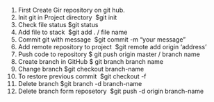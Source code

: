 1. First Create Gir repository  on git hub.
2. Init git in Project directory  $git init
3. Check file status $git status
4. Add file to stack  $git add . / file name
5. Commit git with message  $git commit	-m “your message”
6. Add remote repository to project  $git remote add origin ‘address’ 
7. Push code to repository $ git push origin master / branch name
8. Create branch in GitHub $ git branch branch name
9. Change branch $git checkout branch-name
10. To restore previous commit  $git checkout -f
11. Delete branch $git branch -d branch-name
12. Delete branch form reposetory  $git push -d origin branch-name
